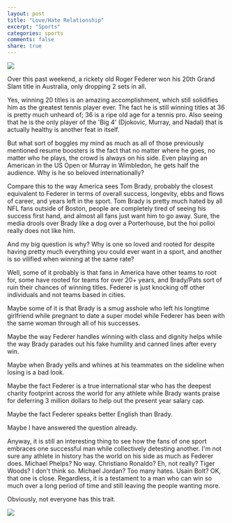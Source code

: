 ```yaml
---
layout: post
title: "Love/Hate Relationship"
excerpt: "Sports"
categories: sports
comments: false
share: true
---
```


![](https://cbsboston.files.wordpress.com/2017/05/brady-federer.jpg?w=628)




Over this past weekend, a rickety old Roger Federer won his 20th Grand Slam title in Australia, only dropping 2 sets in all.


Yes, winning 20 titles is an amazing accomplishment, which still solidifies him as the greatest tennis player ever. The fact he is still winning titles at 36 is pretty much unheard of; 36 is a ripe old age for a tennis pro. Also seeing that he is the only player of the 'Big 4' (Djokovic, Murray, and Nadal) that is actually healthy is another feat in itself.

But what sort of boggles my mind as much as all of those previously mentioned resume boosters is the fact that no matter where he goes, no matter who he plays, the crowd is always on his side. Even playing an American in the US Open or Murray in Wimbledon, he gets half the audience. Why is he so beloved internationally?


Compare this to the way America sees Tom Brady, probably the closest equivalent to Federer in terms of overall success, longevity, ebbs and flows of career, and years left in the sport. Tom Brady is pretty much hated by all NFL fans outside of Boston, people are completely tired of seeing his success first hand, and almost all fans just want him to go away. Sure, the media drools over Brady like a dog over a Porterhouse, but the hoi polloi really does not like him.


And my big question is why? Why is one so loved and rooted for despite having pretty much everything you could ever want in a sport, and another is so vilified when winning at the same rate?



Well, some of it probably is that fans in America have other teams to root for, some have rooted for teams for over 20+ years, and Brady/Pats sort of ruin their chances of winning titles. Federer is just knocking off other individuals and not teams based in cities. 


Maybe some of it is that Brady is a smug asshole who left his longtime girlfriend while pregnant to date a super model while Federer has been with the same woman through all of his successes. 


Maybe the way Federer handles winning with class and dignity helps while the way Brady parades out his fake humility and canned lines after every win. 


Maybe when Brady yells and whines at his teammates on the sideline when losing is a bad look.



Maybe the fact Federer is a true international star who has the deepest charity footprint across the world for any athlete while Brady wants praise for deferring 3 million dollars to help out the present year salary cap. 


Maybe the fact Federer speaks better English than Brady.


Maybe I have answered the question already.


Anyway, it is still an interesting thing to see how the fans of one sport embraces one successful man while collectively detesting another. I'm not sure any athlete in history has the world on his side as much as Federer does. Michael Phelps? No way. Christiano Ronaldo? Eh, not really? Tiger Woods? I don't think so. Michael Jordan? Too many hates. Usain Bolt? OK, that one is close. Regardless, it is a testament to a man who can win so much over a long period of time and still leaving the people wanting more.


Obviously, not everyone has this trait.


![](https://images2.westword.com/imager/big-memes-below/u/original/6534199/tom.brady.memes.205x205.jpg)











